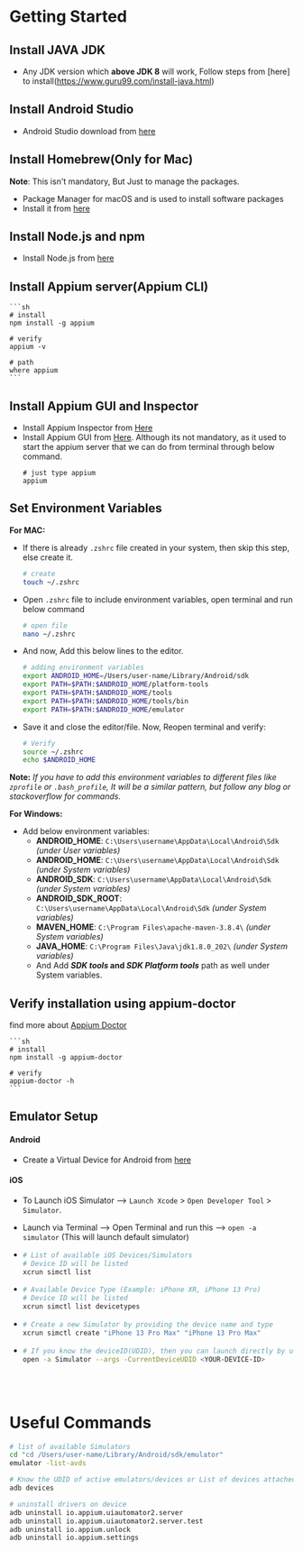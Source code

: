 # Getting Started

## Install JAVA JDK

-   Any JDK version which **above JDK 8** will work, Follow steps from [here] to install(https://www.guru99.com/install-java.html)

## Install Android Studio

  <!-- Helpful to launch Android Emulator -->

-   Android Studio download from [here](https://developer.android.com/studio)

## Install Homebrew(Only for Mac)

**Note**: This isn't mandatory, But Just to manage the packages.

-   Package Manager for macOS and is used to install software packages
-   Install it from [here](https://brew.sh/)

## Install Node.js and npm

-   Install Node.js from [here](https://nodejs.org/en/)

## Install Appium server(Appium CLI)

    ```sh
    # install
    npm install -g appium

    # verify
    appium -v

    # path
    where appium
    ```

## Install Appium GUI and Inspector

-   Install Appium Inspector from [Here](https://github.com/appium/appium-inspector/releases/download/v2022.2.1/Appium-Inspector-mac-2022.2.1.dmg)
-   Install Appium GUI from [Here](https://github.com/appium/appium-desktop/releases/download/v1.22.2/Appium-Server-GUI-mac-1.22.2.dmg). Although its not mandatory, as it used to start the appium server that we can do from terminal through below command.
    ```shell
    # just type appium
    appium
    ```

## Set Environment Variables

**For MAC:**

-   If there is already `.zshrc` file created in your system, then skip this step, else create it.

    ```sh
    # create
    touch ~/.zshrc
    ```

-   Open `.zshrc` file to include environment variables, open terminal and run below command

    ```sh
    # open file
    nano ~/.zshrc
    ```

-   And now, Add this below lines to the editor.

    ```sh
    # adding environment variables
    export ANDROID_HOME=/Users/user-name/Library/Android/sdk
    export PATH=$PATH:$ANDROID_HOME/platform-tools
    export PATH=$PATH:$ANDROID_HOME/tools
    export PATH=$PATH:$ANDROID_HOME/tools/bin
    export PATH=$PATH:$ANDROID_HOME/emulator
    ```

-   Save it and close the editor/file. Now, Reopen terminal and verify:

    ```sh
    # Verify
    source ~/.zshrc
    echo $ANDROID_HOME
    ```

**Note:** _If you have to add this environment variables to different files like `zprofile` or `.bash_profile`, It will be a similar pattern, but follow any blog or stackoverflow for commands._

**For Windows:**

-   Add below environment variables:
    -   **ANDROID_HOME**: `C:\Users\username\AppData\Local\Android\Sdk` _(under User variables)_
    -   **ANDROID_HOME**: `C:\Users\username\AppData\Local\Android\Sdk` _(under System variables)_
    -   **ANDROID_SDK**: `C:\Users\username\AppData\Local\Android\Sdk` _(under System variables)_
    -   **ANDROID_SDK_ROOT**: `C:\Users\username\AppData\Local\Android\Sdk` _(under System variables)_
    -   **MAVEN_HOME**: `C:\Program Files\apache-maven-3.8.4\` _(under System variables)_
    -   **JAVA_HOME**: `C:\Program Files\Java\jdk1.8.0_202\` _(under System variables)_
    -   And Add **_SDK tools_ and _SDK Platform tools_** path as well under System variables.

## Verify installation using appium-doctor

find more about [Appium Doctor](https://github.com/appium/appium-doctor)

    ```sh
    # install
    npm install -g appium-doctor

    # verify
    appium-doctor -h
    ```

## Emulator Setup

#### Android

-   Create a Virtual Device for Android from [here](https://www.geeksforgeeks.org/how-to-install-android-virtual-deviceavd/)

#### iOS

-   To Launch iOS Simulator --> `Launch Xcode` > `Open Developer Tool` > `Simulator`.

-   Launch via Terminal --> Open Terminal and run this --> `open -a simulator` (This will launch default simulator)

-   ```sh
    # List of available iOS Devices/Simulators
    # Device ID will be listed
    xcrun simctl list
    ```

-   ```sh
    # Available Device Type (Example: iPhone XR, iPhone 13 Pro)
    # Device ID will be listed
    xcrun simctl list devicetypes
    ```

-   ```sh
    # Create a new Simulator by providing the device name and type
    xcrun simctl create "iPhone 13 Pro Max" "iPhone 13 Pro Max"
    ```

-   ```sh
    # If you know the deviceID(UDID), then you can launch directly by using below command
    open -a Simulator --args -CurrentDeviceUDID <YOUR-DEVICE-ID>
    ```

</br>
</br>

# Useful Commands

```sh
# list of available Simulators
cd "cd /Users/user-name/Library/Android/sdk/emulator"
emulator -list-avds

# Know the UDID of active emulators/devices or List of devices attached currently
adb devices

# uninstall drivers on device
adb uninstall io.appium.uiautomator2.server
adb uninstall io.appium.uiautomator2.server.test
adb uninstall io.appium.unlock
adb uninstall io.appium.settings
```
